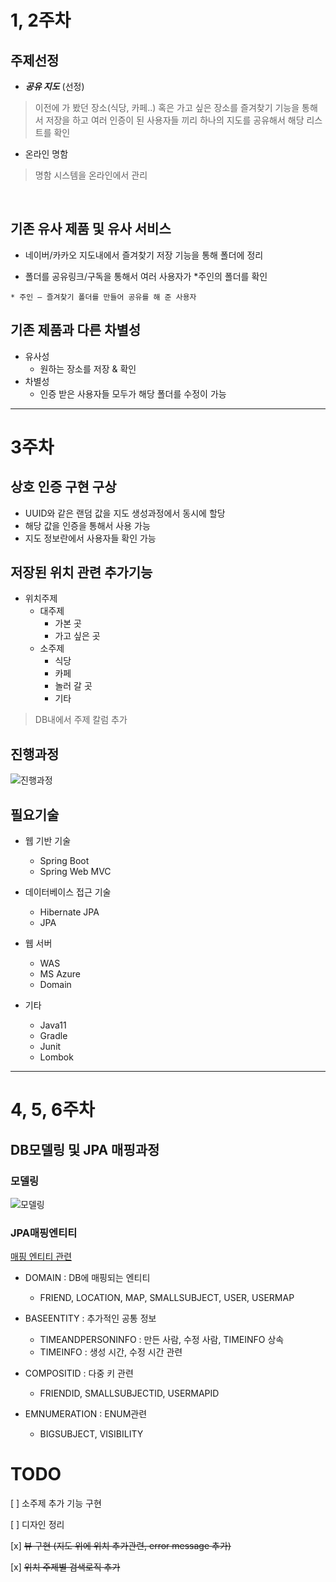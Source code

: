 # 1, 2주차
## 주제선정

- ***공유 지도*** (선정)
> 이전에 가 봤던 장소(식당, 카페..) 혹은 가고 싶은 장소를 즐겨찾기 기능을 통해서 저장을 하고 여러 인증이 된 사용자들 끼리 하나의 지도를 공유해서 해당 리스트를 확인
 
- 온라인 명함
> 명함 시스템을 온라인에서 관리

<br>

## 기존 유사 제품 및 유사 서비스

- 네이버/카카오 지도내에서 
   즐겨찾기 저장 기능을 통해 
   폴더에 정리

- 폴더를 공유링크/구독을 통해서
    여러 사용자가 *주인의 폴더를 확인

```
* 주인 – 즐겨찾기 폴더를 만들어 공유를 해 준 사용자
```
## 기존 제품과 다른 차별성

- 유사성 
    - 원하는 장소를 저장 & 확인
- 차별성
    - 인증 받은 사용자들 모두가 해당 폴더를 수정이 가능 

<HR>

# 3주차

## 상호 인증 구현 구상
- UUID와 같은 랜덤 값을 지도 생성과정에서 동시에 할당
- 해당 값을 인증을 통해서 사용 가능
- 지도 정보란에서 사용자들 확인 가능

## 저장된 위치 관련 추가기능
- 위치주제
    - 대주제
        - 가본 곳
        - 가고 싶은 곳
    - 소주제
        - 식당
        - 카페
        - 놀러 갈 곳
        - 기타

> DB내에서 주제 칼럼 추가

## 진행과정
![진행과정](https://github.com/wnghdtjr129/SenierProject/blob/main/picture/%EC%A7%84%ED%96%89%EC%83%81%ED%99%A9.png)


## 필요기술
- 웹 기반 기술
    - Spring Boot
    - Spring Web MVC

- 데이터베이스 접근 기술
    - Hibernate JPA
    - JPA

- 웹 서버
    - WAS
    - MS Azure
    - Domain

- 기타
    - Java11 
    - Gradle
    - Junit
    - Lombok
<HR>

# 4, 5, 6주차

## DB모델링 및 JPA 매핑과정

### 모델링
![모델링](https://github.com/wnghdtjr129/SenierProject/blob/main/picture/chagedERD.png)

### JPA매핑엔티티
[매핑 엔티티 관련](https://github.com/wnghdtjr129/SenierProject/tree/main/seniorProject/src/main/java/com/jhs/seniorProject/domain)

- DOMAIN : DB에 매핑되는 엔티티
    - FRIEND, LOCATION, MAP, SMALLSUBJECT, USER, USERMAP

- BASEENTITY : 추가적인 공통 정보
    - TIMEANDPERSONINFO : 만든 사람, 수정 사람, TIMEINFO 상속
    - TIMEINFO : 생성 시간, 수정 시간 관련

- COMPOSITID : 다중 키 관련
    - FRIENDID, SMALLSUBJECTID, USERMAPID

- EMNUMERATION : ENUM관련
    - BIGSUBJECT, VISIBILITY
 
 # TODO
 [ ] 소주제 추가 기능 구현
 
 [ ] 디자인 정리
 
 [x] ~~뷰 구현 (지도 위에 위치 추가관련, error message 추가)~~
 
 [x] ~~위치 주제별 검색로직 추가~~


